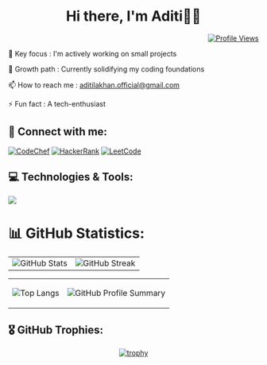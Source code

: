 <h1 align="center"> Hi there, I'm Aditi👋🏻 </h1>

<div align="right">

[![Profile Views](https://visitcount.itsvg.in/api?id=aditilakhan&icon=0&color=12)](https://visitcount.itsvg.in)

</div>

🔭 Key focus : I'm actively working on small projects

🌱 Growth path : Currently solidifying my coding foundations

📫 How to reach me : aditilakhan.official@gmail.com

⚡ Fun fact : A tech-enthusiast 

<div align="left">

## 🔗 Connect with me: 

[![CodeChef](https://img.shields.io/badge/CodeChef-%23CC9966?style=flat-square&logo=codechef&logoColor=white)](https://www.codechef.com/users/aditilakhan)
[![HackerRank](https://img.shields.io/badge/HackerRank-%2311B44C?style=flat-square&logo=hackerrank&logoColor=white)](https://www.hackerrank.com/aditi_lakhan)
[![LeetCode](https://img.shields.io/badge/LeetCode-%23F7DF1E?style=flat-square&logo=leetcode&logoColor=black)](https://leetcode.com/aditi_lakhan)

</div>

## 💻 Technologies & Tools:

<p align="left">
  <a href="https://skillicons.dev">
    <img src="https://skillicons.dev/icons?i=html,css,javascript,c,java,python,mysql,mongodb,canva,figma,pentaho&perline=5" />
  </a>
</p>

# 📊 GitHub Statistics:

|                        |                       |
|:----------------------:|:---------------------:|
| ![GitHub Stats](https://github-readme-stats.vercel.app/api?username=aditilakhan&theme=default&hide_border=true&include_all_commits=false&count_private=false) | ![GitHub Streak](https://github-readme-streak-stats.herokuapp.com/?user=aditilakhan&theme=default&hide_border=true)|

<table align="center">
  <tr>
<td align="center">

![Top Langs](https://github-readme-stats.vercel.app/api/top-langs/?username=aditilakhan&theme=default&hide_border=true&include_all_commits=false&count_private=false&layout=compact)

</td>
<td align="center">

![GitHub Profile Summary](http://github-profile-summary-cards.vercel.app/api/cards/profile-details?username=aditilakhan&theme=github)

</td>
  </tr>
</table>

## 🎖️ GitHub Trophies:

<div align="center">

[![trophy](https://github-profile-trophy.vercel.app/?username=aditilakhan)](https://github.com/aditilakhan)

</div>
<div align="center">


